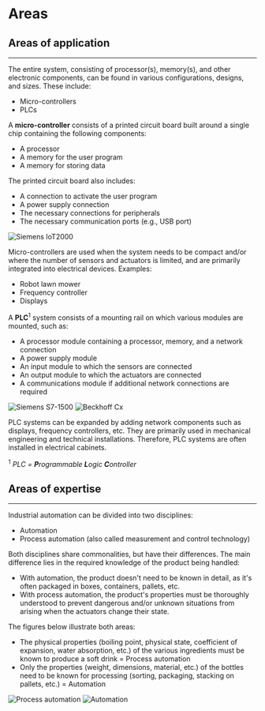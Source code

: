 # Areas
## Areas of application
---
The entire system, consisting of processor(s), memory(s), and other electronic components, can be found in various configurations, designs, and sizes.
These include:
- Micro-controllers
- PLCs

A **micro-controller** consists of a printed circuit board built around a single chip containing the following components:
- A processor
- A memory for the user program
- A memory for storing data

The printed circuit board also includes:
- A connection to activate the user program
- A power supply connection
- The necessary connections for peripherals
- The necessary communication ports (e.g., USB port)

![Siemens IoT2000](/images/siemens_iot2000.png "IoT2000 micro-controller, ©2020 Siemens")

Micro-controllers are used when the system needs to be compact and/or where the number of sensors and actuators is limited, and are primarily integrated into electrical devices. Examples:
- Robot lawn mower
- Frequency controller
- Displays

A **PLC**<sup>1</sup> system consists of a mounting rail on which various modules are mounted, such as:
- A processor module containing a processor, memory, and a network connection
- A power supply module
- An input module to which the sensors are connected
- An output module to which the actuators are connected
- A communications module if additional network connections are required

![Siemens S7-1500](/images/Siemens_s7_1500.png "S7-1500 PLC system, ©2020 Siemens") ![Beckhoff Cx](/images/Beckhoff_cx.png "CX PLC system, ©2020 Beckhoff")

PLC systems can be expanded by adding network components such as displays, frequency controllers, etc. They are primarily used in mechanical engineering and technical installations. Therefore, PLC systems are often installed in electrical cabinets.

<sup>1</sup> *PLC = **P**rogrammable **L**ogic **C**ontroller*

## Areas of expertise
---
Industrial automation can be divided into two disciplines:
- Automation
- Process automation (also called measurement and control technology)

Both disciplines share commonalities, but have their differences. The main difference lies in the required knowledge of the product being handled:
- With automation, the product doesn't need to be known in detail, as it's often packaged in boxes, containers, pallets, etc.
- With process automation, the product's properties must be thoroughly understood to prevent dangerous and/or unknown situations from arising when the actuators change their state.

The figures below illustrate both areas:
- The physical properties (boiling point, physical state, coefficient of expansion, water absorption, etc.) of the various ingredients must be known to produce a soft drink = Process automation
- Only the properties (weight, dimensions, material, etc.) of the bottles need to be known for processing (sorting, packaging, stacking on pallets, etc.) = Automation

![Process automation](/images/Siemens_process_automation.png "Process Automation - Preparing Soft Drinks, ©2019 Siemens") ![Automation](/images/Siemens_automation.png "Automation – Processing filled bottles (soft drinks) , ©2019 Siemens")